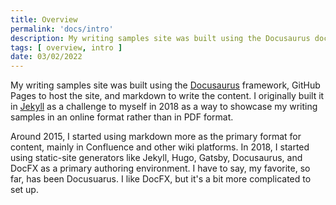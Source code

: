 ```yaml
---
title: Overview
permalink: 'docs/intro'
description: My writing samples site was built using the Docusaurus docs-as-code framework, GitHub Pages to host the site, and markdown to write the content.
tags: [ overview, intro ]
date: 03/02/2022
---
```


My writing samples site was built using the [Docusaurus](https://docusaurus.io) framework, GitHub Pages to host the site, and markdown to write the content. I originally built it in [Jekyll](https://jekyllrb.com/) as a challenge to myself in 2018 as a way to showcase my writing samples in an online format rather than in PDF format. 

Around 2015, I started using markdown more as the primary format for content, mainly in Confluence and other wiki platforms. In 2018, I started using static-site generators like Jekyll, Hugo, Gatsby, Docusaurus, and DocFX as a primary authoring environment. I have to say, my favorite, so far, has been Docusuarus. I like DocFX, but it's a bit more complicated to set up.
